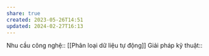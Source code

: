 ```yaml
---
share: true
created: 2023-05-26T14:51
updated: 2024-02-27T16:13
---
```

Nhu cầu công nghệ:: [[Phân loại dữ liệu tự động]]
Giải pháp kỹ thuật::